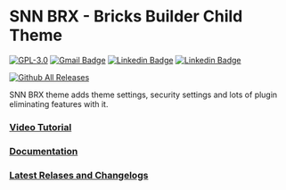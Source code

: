 # SNN BRX - Bricks Builder Child Theme

[![GPL-3.0](https://img.shields.io/github/license/ESKYoung/shields-io-visitor-counter?logo=GNU&logoColor=FFFFFF)](https://github.com/sinanisler/snn-brx-child-theme/blob/main/license.txt)
[![Gmail Badge](https://img.shields.io/badge/-Download_Latest_Release-29903b?style=flat&logo=Download&logoColor=white)](https://sinanisler.com/snn-brx-download)
[![Linkedin Badge](https://img.shields.io/badge/-sinanisler-0072b1?style=flat&logo=Linkedin&logoColor=white)](https://www.linkedin.com/in/sinanisler/ "Connect on LinkedIn")
[![Linkedin Badge](https://img.shields.io/badge/-SinanWP-c00b0b?style=flat&logo=Youtube&logoColor=white)](https://www.youtube.com/@sinanwp "Subscribe to YT")


[![Github All Releases](https://sinanisler.com/tool/git-banner/download_count.php/download_count.png?v21)](https://sinanisler.com/snn-brx-download)


SNN BRX theme adds theme settings, security settings and lots of plugin eliminating features with it. 


### [Video Tutorial](https://www.youtube.com/watch?v=PssxfHxDdmY) 

### [Documentation](https://github.com/sinanisler/snn-brx-child-theme/wiki) 

### [Latest Relases and Changelogs](https://github.com/sinanisler/snn-brx-child-theme/releases) 

